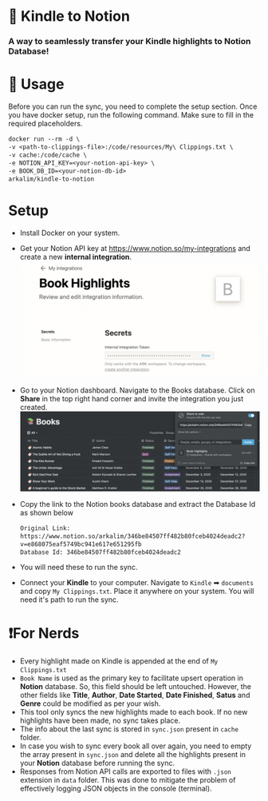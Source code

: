 # 🚀 Kindle to Notion 
### A way to seamlessly transfer your Kindle highlights to Notion Database!

# 🔁 Usage
Before you can run the sync, you need to complete the setup section. Once you have docker setup, run the following command. Make sure to fill in the required placeholders.
```
docker run --rm -d \
-v <path-to-clippings-file>:/code/resources/My\ Clippings.txt \
-v cache:/code/cache \
-e NOTION_API_KEY=<your-notion-api-key> \
-e BOOK_DB_ID=<your-notion-db-id>
arkalim/kindle-to-notion
```

# Setup

- Install Docker on your system.

- Get your Notion API key at https://www.notion.so/my-integrations and create a new **internal integration**.
![](/resources/images/book-highlights-integration.png)
- Go to your Notion dashboard. Navigate to the Books database. Click on **Share** in the top right hand corner and invite the integration you just created.
![](/resources/images/adding-integration-to-database.png)
- Copy the link to the Notion books database and extract the Database Id as shown below
  ```
  Original Link: https://www.notion.so/arkalim/346be84507ff482b80fceb4024deadc2?v=e868075eaf5749bc941e617e651295fb
  Database Id: 346be84507ff482b80fceb4024deadc2
  ```
- You will need these to run the sync.
- Connect your **Kindle** to your computer. Navigate to ```Kindle``` ➡ ```documents``` and copy ```My Clippings.txt```. Place it anywhere on your system. You will need it's path to run the sync.

# ❗️For Nerds
- Every highlight made on Kindle is appended at the end of ```My Clippings.txt```
- ```Book Name``` is used as the primary key to facilitate upsert operation in **Notion** database. So, this field should be left untouched. However, the other fields like **Title**, **Author**, **Date Started**, **Date Finished**, **Satus** and **Genre** could be modified as per your wish.
- This tool only syncs the new highlights made to each book. If no new highlights have been made, no sync takes place. 
- The info about the last sync is stored in ```sync.json``` present in ```cache``` folder.
- In case you wish to sync every book all over again, you need to empty the array present in ```sync.json``` and delete all the highlights present in your **Notion** database before running the sync. 
- Responses from Notion API calls are exported to files with ```.json``` extension in ```data``` folder. This was done to mitigate the problem of effectively logging JSON objects in the console (terminal).